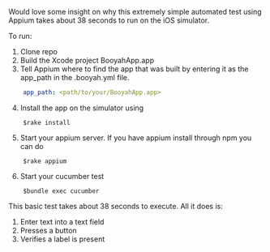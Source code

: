 Would love some insight on why this extremely simple automated test using Appium takes about 38 seconds to run on the iOS simulator.

To run:

1. Clone repo
2. Build the Xcode project BooyahApp.app
3. Tell Appium where to find the app that was built by entering it as the app_path in the .booyah.yml file. 

````yaml
    app_path: <path/to/your/BooyahApp.app>
````

4. Install the app on the simulator using 

````
    $rake install
````    
5. Start your appium server. If you have appium install through npm you can do 
````
    $rake appium
````    
6. Start your cucumber test 

````
    $bundle exec cucumber
````

This basic test takes about 38 seconds to execute. All it does is:

1. Enter text into a text field
2. Presses a button
3. Verifies a label is present 

